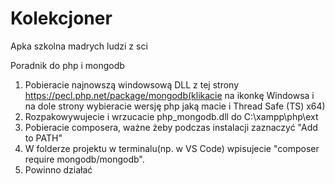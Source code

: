 # Kolekcjoner
Apka szkolna madrych ludzi z sci

Poradnik do php i mongodb

1. Pobieracie najnowszą windowsową DLL z tej strony https://pecl.php.net/package/mongodb(klikacie na ikonkę Windowsa i na dole strony wybieracie wersję php jaką macie i Thread Safe (TS) x64)
2. Rozpakowywujecie i wrzucacie php_mongodb.dll do C:\xampp\php\ext
3. Pobieracie composera, ważne żeby podczas instalacji zaznaczyć "Add to PATH"
4. W folderze projektu w terminalu(np. w VS Code) wpisujecie "composer require mongodb/mongodb".
5. Powinno działać
